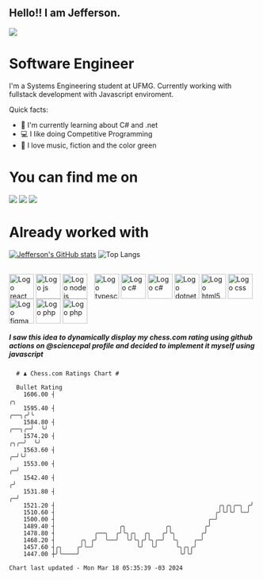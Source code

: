 ## Hello!! I am Jefferson.
![](https://komarev.com/ghpvc/?username=Jefferson13t&label=Profile%20Visits&color=blue&style=for-the-badge)

# Software Engineer
I'm a Systems Engineering student at UFMG. Currently working with fullstack development with Javascript enviroment.

<div>
Quick facts:
  <ul>
<li>🚀 I'm currently learning about C# and .net</li>
<li>💻 I like doing Competitive Programming</li>
<li>💚 I love music, fiction and the color green</li>
    </ul>
</div>

# You can find me on
<div>
  <a href="https://www.linkedin.com/in/jefferson-souuza" target="_blank"><img src="https://img.shields.io/badge/-LinkedIn-%230077B5?style=for-the-badge&logo=linkedin&logoColor=white" target="_blank"></a> 
    <a href = "mailto:jefersonpereira1331@gmail.com"><img loading="lazy" src="https://img.shields.io/badge/Gmail-D14836?style=for-the-badge&logo=gmail&logoColor=white" target="_blank"></a>
  <a href="https://instagram.com/jeffpsou" target="_blank"><img src="https://img.shields.io/badge/-Instagram-%23E4405F?style=for-the-badge&logo=instagram&logoColor=white" target="_blank"></a>
</div>

# Already worked with
[![Jefferson's GitHub stats](https://github-readme-stats.vercel.app/api?username=jefferson13t&show_icons=true&theme=gotham&rank_icon=github&layout=compact)](https://github.com/anuraghazra/github-readme-stats)
![Top Langs](https://github-readme-stats.vercel.app/api/top-langs/?username=jefferson13t&size_weight=0.5&count_weight=0.5&theme=gotham&layout=compact)

<div style="display: inline_block"><br>
  <img alt="Logo react" align="center" style="height:50px" src="https://cdn.jsdelivr.net/gh/devicons/devicon/icons/react/react-original.svg" />
  <img alt="Logo js" align="center" style="height:50px" src="https://cdn.jsdelivr.net/gh/devicons/devicon/icons/javascript/javascript-original.svg" />
  <img alt="Logo node js" align="center" style="height:50px; margin-right: 10px" src="https://cdn.jsdelivr.net/gh/devicons/devicon/icons/nodejs/nodejs-original.svg" />
  <img alt="Logo typescript" align="center" style="height:50px" src="https://cdn.jsdelivr.net/gh/devicons/devicon/icons/typescript/typescript-original.svg" />
  <img alt="Logo c#" align="center" style="height:50px" src="https://cdn.jsdelivr.net/gh/devicons/devicon/icons/graphql/graphql-plain.svg" />
  <img alt="Logo c#" align="center" style="height:50px" src="https://cdn.jsdelivr.net/gh/devicons/devicon/icons/csharp/csharp-original.svg" />
  <img alt="Logo dotnet" align="center" style="height:50px" src="https://cdn.jsdelivr.net/gh/devicons/devicon/icons/dotnetcore/dotnetcore-original.svg" />
  <img alt="Logo html5" align="center" style="height:50px" src="https://cdn.jsdelivr.net/gh/devicons/devicon/icons/html5/html5-original.svg" />
  <img alt="Logo css" align="center" style="height:50px" src="https://cdn.jsdelivr.net/gh/devicons/devicon/icons/css3/css3-original.svg" />
  <img alt="Logo figma" align="center" style="height:50px" src="https://cdn.jsdelivr.net/gh/devicons/devicon/icons/figma/figma-original.svg" />
  <img alt="Logo php" align="center" style="height:50px" src="https://cdn.jsdelivr.net/gh/devicons/devicon/icons/cplusplus/cplusplus-original.svg" />
  <img alt="Logo php" align="center" style="height:50px" src="https://cdn.jsdelivr.net/gh/devicons/devicon/icons/php/php-original.svg" />
</div>

##### I saw this idea to dynamically display my chess.com rating using github actions on @sciencepal profile and decided to implement it myself using javascript

```
  # ♟︎ Chess.com Ratings Chart #
  
  Bullet Rating
    1606.00 ┤                                                                             ╭╮ 
    1595.40 ┤                                                                        ╭──╮╭╯╰ 
    1584.80 ┤                                                                  ╭──╮╭─╯  ╰╯   
    1574.20 ┤                                                              ╭╮╭─╯  ╰╯         
    1563.60 ┤                                                            ╭─╯╰╯               
    1553.00 ┤                                                          ╭─╯                   
    1542.40 ┤                                                         ╭╯                     
    1531.80 ┤                                                       ╭─╯                      
    1521.20 ┤                                              ╭╮╭╮╭─╮ ╭╯                        
    1510.60 ┤                                             ╭╯╰╯╰╯ ╰─╯                         
    1500.00 ┤                                           ╭─╯                                  
    1489.40 ┤                  ╭╮           ╭╮         ╭╯                                    
    1478.80 ┤           ╭──╮  ╭╯╰╮╭╮  ╭╮   ╭╯╰╮       ╭╯                                     
    1468.20 ┤       ╭╮ ╭╯  ╰──╯  ╰╯╰╮╭╯╰╮╭─╯  ╰╮    ╭─╯                                      
    1457.60 ┤╭╮    ╭╯╰─╯            ╰╯  ╰╯     ╰╮╭╮╭╯                                        
    1447.00 ┼╯╰────╯                            ╰╯╰╯                                         

Chart last updated - Mon Mar 18 05:35:39 -03 2024  
  ```
